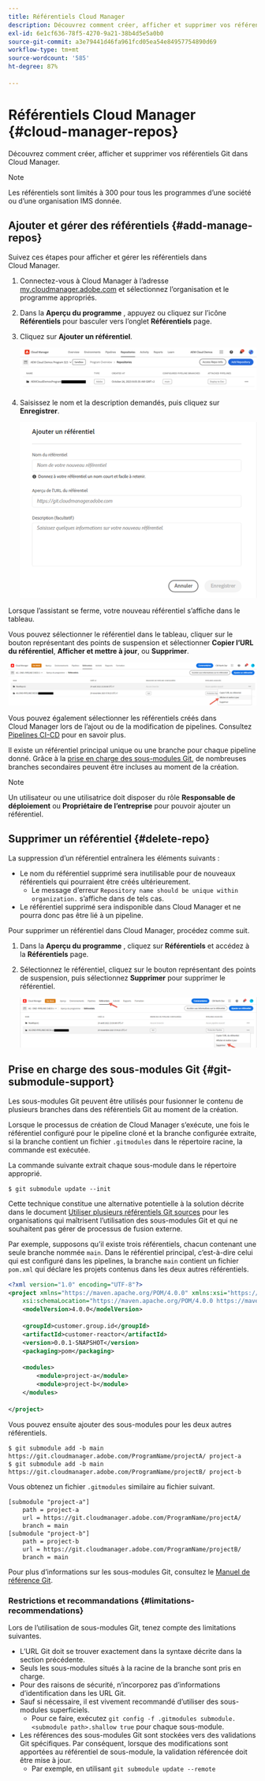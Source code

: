 ```yaml
---
title: Référentiels Cloud Manager
description: Découvrez comment créer, afficher et supprimer vos référentiels Git dans Cloud Manager.
exl-id: 6e1cf636-78f5-4270-9a21-38b4d5e5a0b0
source-git-commit: a3e79441d46fa961fcd05ea54e84957754890d69
workflow-type: tm+mt
source-wordcount: '585'
ht-degree: 87%

---
```



# Référentiels Cloud Manager {#cloud-manager-repos}

Découvrez comment créer, afficher et supprimer vos référentiels Git dans Cloud Manager.

>[!NOTE]
>
>Les référentiels sont limités à 300 pour tous les programmes d’une société ou d’une organisation IMS donnée.

## Ajouter et gérer des référentiels {#add-manage-repos}

Suivez ces étapes pour afficher et gérer les référentiels dans Cloud Manager.

1. Connectez-vous à Cloud Manager à l’adresse [my.cloudmanager.adobe.com](https://my.cloudmanager.adobe.com/) et sélectionnez l’organisation et le programme appropriés.

1. Dans la **Aperçu du programme** , appuyez ou cliquez sur l’icône **Référentiels** pour basculer vers l’onglet **Référentiels** page.

1. Cliquez sur **Ajouter un référentiel**.

   ![Bouton Ajouter un référentiel](/help/implementing/cloud-manager/assets/repos/create-repo2.png)

1. Saisissez le nom et la description demandés, puis cliquez sur **Enregistrer**.

   ![Boîte de dialogue Ajouter un référentiel](/help/implementing/cloud-manager/assets/repos/repo-1.png)

Lorsque l’assistant se ferme, votre nouveau référentiel s’affiche dans le tableau.

Vous pouvez sélectionner le référentiel dans le tableau, cliquer sur le bouton représentant des points de suspension et sélectionner **Copier l’URL du référentiel**, **Afficher et mettre à jour**, ou **Supprimer**.

![Options du référentiel](/help/implementing/cloud-manager/assets/repos/create-repo3.png)

Vous pouvez également sélectionner les référentiels créés dans Cloud Manager lors de l’ajout ou de la modification de pipelines. Consultez [Pipelines CI-CD](/help/implementing/cloud-manager/configuring-pipelines/introduction-ci-cd-pipelines.md) pour en savoir plus.

Il existe un référentiel principal unique ou une branche pour chaque pipeline donné. Grâce à la [prise en charge des sous-modules Git](#git-submodule-support), de nombreuses branches secondaires peuvent être incluses au moment de la création.

>[!NOTE]
>
>Un utilisateur ou une utilisatrice doit disposer du rôle **Responsable de déploiement** ou **Propriétaire de l’entreprise** pour pouvoir ajouter un référentiel.

## Supprimer un référentiel {#delete-repo}

La suppression d’un référentiel entraînera les éléments suivants :

* Le nom du référentiel supprimé sera inutilisable pour de nouveaux référentiels qui pourraient être créés ultérieurement.
   * Le message d’erreur `Repository name should be unique within organization.` s’affiche dans de tels cas.
* Le référentiel supprimé sera indisponible dans Cloud Manager et ne pourra donc pas être lié à un pipeline.

Pour supprimer un référentiel dans Cloud Manager, procédez comme suit.

1. Dans la **Aperçu du programme** , cliquez sur **Référentiels** et accédez à la **Référentiels** page.

1. Sélectionnez le référentiel, cliquez sur le bouton représentant des points de suspension, puis sélectionnez **Supprimer** pour supprimer le référentiel.

   ![Supprimer le référentiel](/help/implementing/cloud-manager/assets/repos/delete-repo.png)

## Prise en charge des sous-modules Git {#git-submodule-support}

Les sous-modules Git peuvent être utilisés pour fusionner le contenu de plusieurs branches dans des référentiels Git au moment de la création.

Lorsque le processus de création de Cloud Manager s’exécute, une fois le référentiel configuré pour le pipeline cloné et la branche configurée extraite, si la branche contient un fichier `.gitmodules` dans le répertoire racine, la commande est exécutée.

La commande suivante extrait chaque sous-module dans le répertoire approprié.

```
$ git submodule update --init
```

Cette technique constitue une alternative potentielle à la solution décrite dans le document [Utiliser plusieurs référentiels Git sources](/help/implementing/cloud-manager/managing-code/working-with-multiple-source-git-repositories.md) pour les organisations qui maîtrisent l’utilisation des sous-modules Git et qui ne souhaitent pas gérer de processus de fusion externe.

Par exemple, supposons qu’il existe trois référentiels, chacun contenant une seule branche nommée `main`. Dans le référentiel principal, c’est-à-dire celui qui est configuré dans les pipelines, la branche `main` contient un fichier `pom.xml` qui déclare les projets contenus dans les deux autres référentiels.

```xml
<?xml version="1.0" encoding="UTF-8"?>
<project xmlns="https://maven.apache.org/POM/4.0.0" xmlns:xsi="https://www.w3.org/2001/XMLSchema-instance"
    xsi:schemaLocation="https://maven.apache.org/POM/4.0.0 https://maven.apache.org/maven-v4_0_0.xsd">
    <modelVersion>4.0.0</modelVersion>
   
    <groupId>customer.group.id</groupId>
    <artifactId>customer-reactor</artifactId>
    <version>0.0.1-SNAPSHOT</version>
    <packaging>pom</packaging>
   
    <modules>
        <module>project-a</module>
        <module>project-b</module>
    </modules>
   
</project>
```

Vous pouvez ensuite ajouter des sous-modules pour les deux autres référentiels.

```shell
$ git submodule add -b main https://git.cloudmanager.adobe.com/ProgramName/projectA/ project-a
$ git submodule add -b main https://git.cloudmanager.adobe.com/ProgramName/projectB/ project-b
```

Vous obtenez un fichier `.gitmodules` similaire au fichier suivant.

```text
[submodule "project-a"]
    path = project-a
    url = https://git.cloudmanager.adobe.com/ProgramName/projectA/
    branch = main
[submodule "project-b"]
    path = project-b
    url = https://git.cloudmanager.adobe.com/ProgramName/projectB/
    branch = main
```

Pour plus d’informations sur les sous-modules Git, consultez le [Manuel de référence Git](https://git-scm.com/book/fr/v2/Git-Tools-Submodules).

### Restrictions et recommandations {#limitations-recommendations}

Lors de l’utilisation de sous-modules Git, tenez compte des limitations suivantes.

* L’URL Git doit se trouver exactement dans la syntaxe décrite dans la section précédente.
* Seuls les sous-modules situés à la racine de la branche sont pris en charge.
* Pour des raisons de sécurité, n’incorporez pas d’informations d’identification dans les URL Git.
* Sauf si nécessaire, il est vivement recommandé d’utiliser des sous-modules superficiels.
   * Pour ce faire, exécutez `git config -f .gitmodules submodule.<submodule path>.shallow true` pour chaque sous-module.
* Les références des sous-modules Git sont stockées vers des validations Git spécifiques. Par conséquent, lorsque des modifications sont apportées au référentiel de sous-module, la validation référencée doit être mise à jour.
   * Par exemple, en utilisant `git submodule update --remote`
